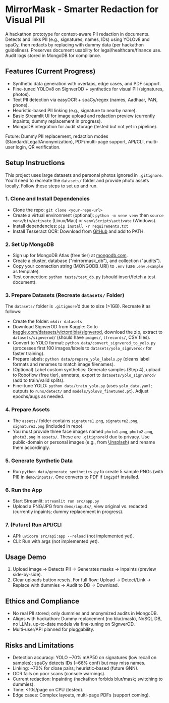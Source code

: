 # MirrorMask - Smarter Redaction for Visual PII

A hackathon prototype for context-aware PII redaction in documents. Detects and links PII (e.g., signatures, names, IDs) using YOLOv8 and spaCy, then redacts by replacing with dummy data (per hackathon guidelines). Preserves document usability for legal/healthcare/finance use. Audit logs stored in MongoDB for compliance.

## Features (Current Progress)
- Synthetic data generation with overlaps, edge cases, and PDF support.
- Fine-tuned YOLOv8 on SignverOD + synthetics for visual PII (signatures, photos).
- Text PII detection via easyOCR + spaCy/regex (names, Aadhaar, PAN, phone).
- Heuristic-based PII linking (e.g., signature to nearby name).
- Basic Streamlit UI for image upload and redaction preview (currently inpaints; dummy replacement in progress).
- MongoDB integration for audit storage (tested but not yet in pipeline).

Future: Dummy PII replacement, redaction modes (Standard/Legal/Anonymization), PDF/multi-page support, API/CLI, multi-user login, QR verification.

## Setup Instructions
This project uses large datasets and personal photos ignored in `.gitignore`. You'll need to recreate the `datasets/` folder and provide photo assets locally. Follow these steps to set up and run.

### 1. Clone and Install Dependencies
- Clone the repo: `git clone <your-repo-url>`
- Create a virtual environment (optional): `python -m venv venv` then `source venv/bin/activate` (Linux/Mac) or `venv\Scripts\activate` (Windows).
- Install dependencies: `pip install -r requirements.txt`
- Install Tesseract OCR: Download from [GitHub](https://github.com/tesseract-ocr/tesseract) and add to PATH.

### 2. Set Up MongoDB
- Sign up for MongoDB Atlas (free tier) at [mongodb.com](https://www.mongodb.com/cloud/atlas).
- Create a cluster, database ("mirrormask_db"), and collection ("audits").
- Copy your connection string (MONGODB_URI) to `.env` (use `.env.example` as template).
- Test connection: `python tests/test_db.py` (should insert/fetch a test document).

### 3. Prepare Datasets (Recreate `datasets/` Folder)
The `datasets/` folder is `.gitignore`’d due to size (>1GB). Recreate it as follows:
- Create the folder: `mkdir datasets`
- Download SignverOD from Kaggle: Go to [kaggle.com/datasets/victordibia/signverod](https://www.kaggle.com/datasets/victordibia/signverod), download the zip, extract to `datasets/signverod/` (should have `images/`, `tfrecords/`, CSV files).
- Convert to YOLO format: `python data/convert_signverod_to_yolo.py` (processes first 100 images/labels to `datasets/yolo_signverod/` for faster training).
- Prepare labels: `python data/prepare_yolo_labels.py` (cleans label formats and renames to match image filenames).
- (Optional) Label custom synthetics: Generate samples (Step 4), upload to Roboflow (free tier), annotate, export to `datasets/yolo_signverod/` (add to train/valid splits).
- Fine-tune YOLO: `python data/train_yolo.py` (uses `yolo_data.yaml`; outputs to `runs/detect/` and `models/yolov8_finetuned.pt`). Adjust epochs/augs as needed.

### 4. Prepare Assets
- The `assets/` folder contains `signature1.png`, `signature2.png`, `signature3.png` (included in repo).
- You must provide three face images named `photo1.png`, `photo2.png`, `photo3.png` in `assets/`. These are `.gitignore`’d due to privacy. Use public-domain or personal images (e.g., from [Unsplash](https://unsplash.com)) and rename them accordingly.

### 5. Generate Synthetic Data
- Run `python data/generate_synthetics.py` to create 5 sample PNGs (with PII) in `demo/inputs/`. One converts to PDF if `img2pdf` installed.

### 6. Run the App
- Start Streamlit: `streamlit run src/app.py`
- Upload a PNG/JPG from `demo/inputs/`, view original vs. redacted (currently inpaints; dummy replacement in progress).

### 7. (Future) Run API/CLI
- API: `uvicorn src/api:app --reload` (not implemented yet).
- CLI: Run with args (not implemented yet).

## Usage Demo
1. Upload image → Detects PII → Generates masks → Inpaints (preview side-by-side).
2. Clear uploads button resets.
For full flow: Upload → Detect/Link → Replace with dummies → Audit to DB → Download.

## Ethics and Compliance
- No real PII stored; only dummies and anonymized audits in MongoDB.
- Aligns with hackathon: Dummy replacement (no blur/mask), NoSQL DB, no LLMs, up-to-date models via fine-tuning on SignverOD.
- Multi-user/API planned for pluggability.

## Risks and Limitations
- Detection accuracy: YOLO ~70% mAP50 on signatures (low recall on samples); spaCy detects IDs (~66% conf) but may miss names.
- Linking: ~70% for close pairs; heuristic-based (future GNN).
- OCR fails on poor scans (console warnings).
- Current redaction: Inpainting (hackathon forbids blur/mask; switching to dummies).
- Time: <10s/page on CPU (tested).
- Edge cases: Complex layouts, multi-page PDFs (support coming).
